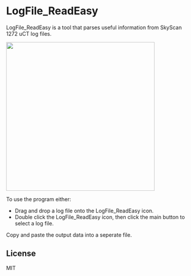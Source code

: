 # LogFile_ReadEasy

LogFile_ReadEasy is a tool that parses useful information from SkyScan 1272 uCT log files.

<img src="https://user-images.githubusercontent.com/70458221/114400217-165de380-9be5-11eb-80a1-1f5bdc15186c.png" width="400"/>

To use the program either:
- Drag and drop a log file onto the LogFile_ReadEasy icon.
- Double click the LogFile_ReadEasy icon, then click the main button to select a log file.


Copy and paste the output data into a seperate file. 

## License

MIT
